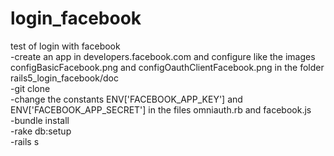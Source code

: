 # login_facebook
test of login with facebook<br>
-create an app in developers.facebook.com and configure like the images configBasicFacebook.png and configOauthClientFacebook.png in the folder rails5_login_facebook/doc<br>
-git clone<br>
-change the constants ENV['FACEBOOK_APP_KEY'] and ENV['FACEBOOK_APP_SECRET'] in the files omniauth.rb and facebook.js<br>
-bundle install<br>
-rake db:setup<br>
-rails s<br>
